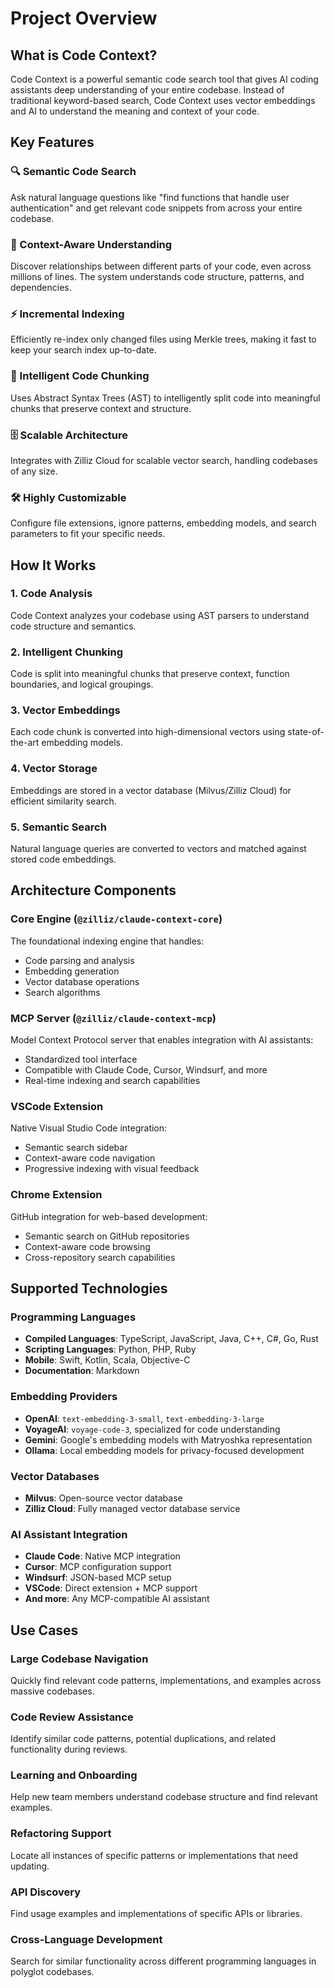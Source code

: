 # Project Overview

## What is Code Context?

Code Context is a powerful semantic code search tool that gives AI coding assistants deep understanding of your entire codebase. Instead of traditional keyword-based search, Code Context uses vector embeddings and AI to understand the meaning and context of your code.

## Key Features

### 🔍 Semantic Code Search
Ask natural language questions like "find functions that handle user authentication" and get relevant code snippets from across your entire codebase.

### 🧠 Context-Aware Understanding
Discover relationships between different parts of your code, even across millions of lines. The system understands code structure, patterns, and dependencies.

### ⚡ Incremental Indexing
Efficiently re-index only changed files using Merkle trees, making it fast to keep your search index up-to-date.

### 🧩 Intelligent Code Chunking
Uses Abstract Syntax Trees (AST) to intelligently split code into meaningful chunks that preserve context and structure.

### 🗄️ Scalable Architecture
Integrates with Zilliz Cloud for scalable vector search, handling codebases of any size.

### 🛠️ Highly Customizable
Configure file extensions, ignore patterns, embedding models, and search parameters to fit your specific needs.

## How It Works

### 1. Code Analysis
Code Context analyzes your codebase using AST parsers to understand code structure and semantics.

### 2. Intelligent Chunking
Code is split into meaningful chunks that preserve context, function boundaries, and logical groupings.

### 3. Vector Embeddings
Each code chunk is converted into high-dimensional vectors using state-of-the-art embedding models.

### 4. Vector Storage
Embeddings are stored in a vector database (Milvus/Zilliz Cloud) for efficient similarity search.

### 5. Semantic Search
Natural language queries are converted to vectors and matched against stored code embeddings.

## Architecture Components

### Core Engine (`@zilliz/claude-context-core`)
The foundational indexing engine that handles:
- Code parsing and analysis
- Embedding generation
- Vector database operations
- Search algorithms

### MCP Server (`@zilliz/claude-context-mcp`)
Model Context Protocol server that enables integration with AI assistants:
- Standardized tool interface
- Compatible with Claude Code, Cursor, Windsurf, and more
- Real-time indexing and search capabilities

### VSCode Extension
Native Visual Studio Code integration:
- Semantic search sidebar
- Context-aware code navigation
- Progressive indexing with visual feedback

### Chrome Extension
GitHub integration for web-based development:
- Semantic search on GitHub repositories
- Context-aware code browsing
- Cross-repository search capabilities

## Supported Technologies

### Programming Languages
- **Compiled Languages**: TypeScript, JavaScript, Java, C++, C#, Go, Rust
- **Scripting Languages**: Python, PHP, Ruby
- **Mobile**: Swift, Kotlin, Scala, Objective-C
- **Documentation**: Markdown

### Embedding Providers
- **OpenAI**: `text-embedding-3-small`, `text-embedding-3-large`
- **VoyageAI**: `voyage-code-3`, specialized for code understanding
- **Gemini**: Google's embedding models with Matryoshka representation
- **Ollama**: Local embedding models for privacy-focused development

### Vector Databases
- **Milvus**: Open-source vector database
- **Zilliz Cloud**: Fully managed vector database service

### AI Assistant Integration
- **Claude Code**: Native MCP integration
- **Cursor**: MCP configuration support
- **Windsurf**: JSON-based MCP setup
- **VSCode**: Direct extension + MCP support
- **And more**: Any MCP-compatible AI assistant

## Use Cases

### Large Codebase Navigation
Quickly find relevant code patterns, implementations, and examples across massive codebases.

### Code Review Assistance
Identify similar code patterns, potential duplications, and related functionality during reviews.

### Learning and Onboarding
Help new team members understand codebase structure and find relevant examples.

### Refactoring Support
Locate all instances of specific patterns or implementations that need updating.

### API Discovery
Find usage examples and implementations of specific APIs or libraries.

### Cross-Language Development
Search for similar functionality across different programming languages in polyglot codebases.
